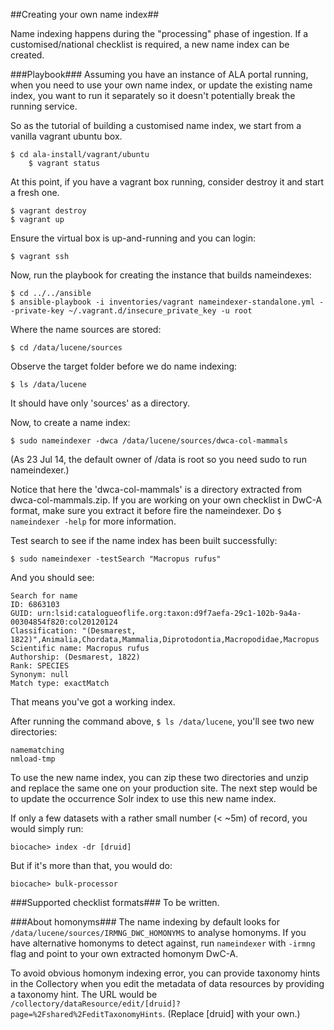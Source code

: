 ##Creating your own name index##

Name indexing happens during the "processing" phase of ingestion. If a customised/national checklist is required, a new name index can be created.

###Playbook###
Assuming you have an instance of ALA portal running, when you need to use your own name index, or update the existing name index, you want to run it separately so it doesn't potentially break the running service.

So as the tutorial of building a customised name index, we start from a vanilla vagrant ubuntu box.

    $ cd ala-install/vagrant/ubuntu
		$ vagrant status

At this point, if you have a vagrant box running, consider destroy it and start a fresh one.

    $ vagrant destroy
    $ vagrant up

Ensure the virtual box is up-and-running and you can login:

    $ vagrant ssh

Now, run the playbook for creating the instance that builds nameindexes:

    $ cd ../../ansible
    $ ansible-playbook -i inventories/vagrant nameindexer-standalone.yml --private-key ~/.vagrant.d/insecure_private_key -u root

Where the name sources are stored:

    $ cd /data/lucene/sources

Observe the target folder before we do name indexing:

    $ ls /data/lucene

It should have only 'sources' as a directory.

Now, to create a name index:

    $ sudo nameindexer -dwca /data/lucene/sources/dwca-col-mammals

(As 23 Jul 14, the default owner of /data is root so you need sudo to run nameindexer.)

Notice that here the 'dwca-col-mammals' is a directory extracted from dwca-col-mammals.zip. If you are working on your own checklist in DwC-A format, make sure you extract it before fire the nameindexer. Do `$ nameindexer -help` for more information.

Test search to see if the name index has been built successfully:

    $ sudo nameindexer -testSearch "Macropus rufus"

And you should see:

    Search for name
    ID: 6863103
    GUID: urn:lsid:catalogueoflife.org:taxon:d9f7aefa-29c1-102b-9a4a-00304854f820:col20120124
    Classification: "(Desmarest, 1822)",Animalia,Chordata,Mammalia,Diprotodontia,Macropodidae,Macropus
    Scientific name: Macropus rufus
    Authorship: (Desmarest, 1822)
    Rank: SPECIES
    Synonym: null
    Match type: exactMatch

That means you've got a working index.

After running the command above, `$ ls /data/lucene`, you'll see two new directories:

    namematching
    nmload-tmp

To use the new name index, you can zip these two directories and unzip and replace the same one on your production site. The next step would be to update the occurrence Solr index to use this new name index.

If only a few datasets with a rather small number (< ~5m) of record, you would simply run:

    biocache> index -dr [druid]

But if it's more than that, you would do:

    biocache> bulk-processor

###Supported checklist formats###
To be written.

###About homonyms###
The name indexing by default looks for `/data/lucene/sources/IRMNG_DWC_HOMONYMS` to analyse homonyms. If you have alternative homonyms to detect against, run `nameindexer` with `-irmng` flag and point to your own extracted homonym DwC-A.

To avoid obvious homonym indexing error, you can provide taxonomy hints in the Collectory when you edit the metadata of data resources by providing a taxonomy hint. The URL would be `/collectory/dataResource/edit/[druid]?page=%2Fshared%2FeditTaxonomyHints`. (Replace [druid] with your own.)